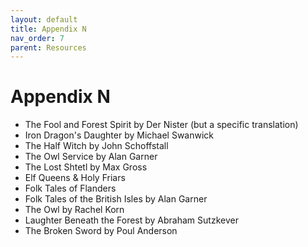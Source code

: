 ```yaml
---
layout: default
title: Appendix N
nav_order: 7
parent: Resources
---
```


# Appendix N

- The Fool and Forest Spirit by Der Nister (but a specific translation)
- Iron Dragon's Daughter by Michael Swanwick
- The Half Witch by John Schoffstall
- The Owl Service by Alan Garner
- The Lost Shtetl by Max Gross
- Elf Queens & Holy Friars
- Folk Tales of Flanders
- Folk Tales of the British Isles by Alan Garner
- The Owl by Rachel Korn
- Laughter Beneath the Forest by Abraham Sutzkever
- The Broken Sword by Poul Anderson
